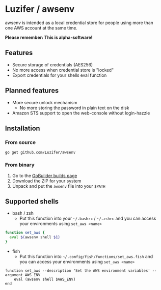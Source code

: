 # Luzifer / awsenv

awsenv is intended as a local credential store for people using more than one AWS account at the same time.

**Please remember: This is alpha-software!**

## Features
- Secure storage of credentials (AES256)
- No more access when credential store is "locked"
- Export credentials for your shells eval function

## Planned features
- More secure unlock mechanism
  - No more storing the password in plain text on the disk
- Amazon STS support to open the web-console without login-hazzle

## Installation

### From source

```
go get github.com/Luzifer/awsenv
```

### From binary

1. Go to the [GoBuilder builds page](https://gobuilder.me/github.com/Luzifer/awsenv)
2. Download the ZIP for your system
3. Unpack and put the `awsenv` file into your `$PATH`

## Supported shells

- bash / zsh
  - Put this function into your `~/.bashrc` / `~/.zshrc` and you can access your environments using `set_aws <name>`

```bash
function set_aws {
  eval $(awsenv shell $1)
}
```

- fish
  - Put this function into `~/.config/fish/functions/set_aws.fish` and you can access your environments using `set_aws <name>`

```fish
function set_aws --description 'Set the AWS environment variables' --argument AWS_ENV
	eval (awsenv shell $AWS_ENV)
end
```
